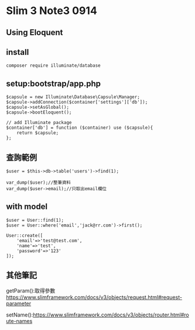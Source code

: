 # Slim 3 Note3 0914
## Using Eloquent

## install
    composer require illuminate/database

## setup:bootstrap/app.php

    $capsule = new Illuminate\Database\Capsule\Manager;
    $capsule->addConnection($container['settings']['db']);
    $capsule->setAsGlobal();
    $capsule->bootEloquent();

    // add Illuminate package
    $container['db'] = function ($container) use ($capsule){
        return $capsule;
    };

## 查詢範例
    $user = $this->db->table('users')->find(1);

    var_dump($user);//整筆資料
    var_dump($user->email);//只取出email欄位

## with model
    $user = User::find(1);
    $user = User::where('email','jack@rr.com')->first();

    User::create([
        'email'=>'test@test.com',
        'name'=>'test',
        'password'=>'123'
    ]);

## 其他筆記

getParam():取得參數
https://www.slimframework.com/docs/v3/objects/request.html#request-parameter

setName():https://www.slimframework.com/docs/v3/objects/router.html#route-names
